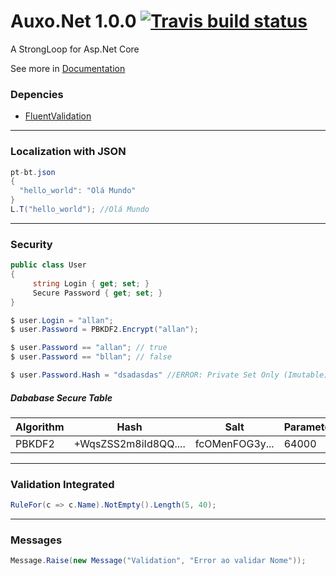 # Auxo.Net 1.0.0  [![Travis build status](https://travis-ci.org/allangomessl/Auxo.Net.svg?branch=master)](https://travis-ci.org/allangomessl/Auxo.Net/builds)

A StrongLoop for Asp.Net Core


See more in [Documentation](https://github.com/allangomessl/Auxo.Net/wiki)

### Depencies
- [FluentValidation](https://github.com/JeremySkinner/FluentValidation)


---
### Localization with JSON
```C#
pt-bt.json
{
  "hello_world": "Olá Mundo"
}
L.T("hello_world"); //Olá Mundo
```
---
### Security
```C#
public class User
{
     string Login { get; set; }
     Secure Password { get; set; }
}

$ user.Login = "allan";
$ user.Password = PBKDF2.Encrypt("allan");

$ user.Password == "allan"; // true
$ user.Password == "bllan"; // false

$ user.Password.Hash = "dsadasdas" //ERROR: Private Set Only (Imutable)
```
##### Dababase Secure Table
| Algorithm | Hash                 | Salt           | Parameters |
|-----------|----------------------|----------------|------------|
| PBKDF2    | +WqsZSS2m8iId8QQ.... | fcOMenFOG3y... | 64000      |
---
### Validation Integrated
```C#
RuleFor(c => c.Name).NotEmpty().Length(5, 40);
```
---
### Messages
```C#
Message.Raise(new Message("Validation", "Error ao validar Nome"));
```
